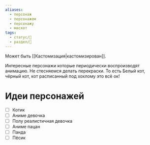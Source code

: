 ```yaml
---
aliases:
  - персонаж
  - персонажем
  - персонажу
  - маскот
tags:
  - статус/🌱
  - раздел/🔮
---
```

Может быть [[Кастомизация|кастомизирован]].

Интересные персонажи которые периодически воспроизводят анимацию.
Не стесняемся делать перекраски. То есть Белый кот, чёрный кот, кот расписанный под хохлому это всё ок!

# Идеи персонажей
- [ ] Котик
- [ ] Аниме девочка
- [ ] Полу реалистичная девочка
- [ ] Аниме пацан
- [ ] Панда
- [ ] Пёсик